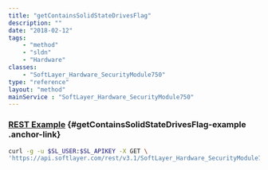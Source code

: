```yaml
---
title: "getContainsSolidStateDrivesFlag"
description: ""
date: "2018-02-12"
tags:
    - "method"
    - "sldn"
    - "Hardware"
classes:
    - "SoftLayer_Hardware_SecurityModule750"
type: "reference"
layout: "method"
mainService : "SoftLayer_Hardware_SecurityModule750"
---
```


### [REST Example](#getContainsSolidStateDrivesFlag-example) <a href="/article/rest/"><i class="fas fa-question"></i></a> {#getContainsSolidStateDrivesFlag-example .anchor-link} 
```bash
curl -g -u $SL_USER:$SL_APIKEY -X GET \
'https://api.softlayer.com/rest/v3.1/SoftLayer_Hardware_SecurityModule750/{SoftLayer_Hardware_SecurityModule750ID}/getContainsSolidStateDrivesFlag'
```
